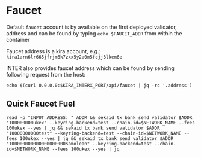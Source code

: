 
# Faucet

Default `faucet` account is by available on the first deployed validator, address and can be found by typing `echo $FAUCET_ADDR` from within the container

Faucet address is a kira account, e.g.: `kira1arn6lr665jfrjm6k7zxx5y2a0m5fcjj3lkem6e`

INTER also provides faucet address which can be found by sending following request from the host:

```
echo $(curl 0.0.0.0:$KIRA_INTERX_PORT/api/faucet | jq -rc '.address')
```


## Quick Faucet Fuel

```
read -p "INPUT ADDRESS: " ADDR && sekaid tx bank send validator $ADDR "100000000ukex" --keyring-backend=test --chain-id=$NETWORK_NAME --fees 100ukex --yes | jq && sekaid tx bank send validator $ADDR "10000000000test" --keyring-backend=test --chain-id=$NETWORK_NAME --fees 100ukex --yes | jq && sekaid tx bank send validator $ADDR "100000000000000000000samolean" --keyring-backend=test --chain-id=$NETWORK_NAME --fees 100ukex --yes | jq
```
